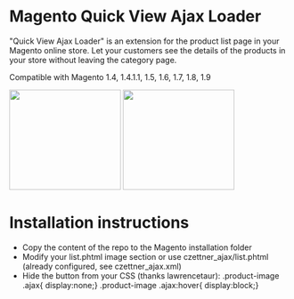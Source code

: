 Magento Quick View Ajax Loader
==============================

"Quick View Ajax Loader" is an extension for the product list page in your Magento online store. Let your customers see the details of the products in your store without leaving the category page.

Compatible with Magento 1.4, 1.4.1.1, 1.5, 1.6, 1.7, 1.8, 1.9

<a href="http://www.czettner.com/sites/default/files/sites/default/files/Goods.png"><img src="http://www.czettner.com/sites/default/files/sites/default/files/Goods.png" alt="" title="" width="200" height="180"></a>
<a href="http://www.czettner.com/sites/default/files/sites/default/files/Goods2.png"><img src="http://www.czettner.com/sites/default/files/sites/default/files/Goods2.png" alt="" title="" width="200" height="180"></a>

Installation instructions
=========================

* Copy the content of the repo to the Magento installation folder
* Modify your list.phtml image section or use czettner_ajax/list.phtml (already configured, see czettner_ajax.xml)
* Hide the button from your CSS (thanks lawrencetaur):
  .product-image .ajax{ display:none;}
  .product-image .ajax:hover{ display:block;}
